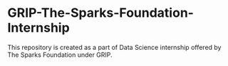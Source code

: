 # GRIP-The-Sparks-Foundation-Internship
This repository is created as a part of Data Science internship offered by The Sparks Foundation under GRIP.
